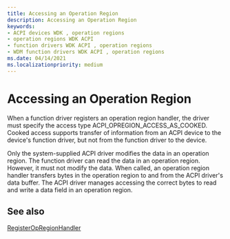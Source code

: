 ```yaml
---
title: Accessing an Operation Region
description: Accessing an Operation Region
keywords:
- ACPI devices WDK , operation regions
- operation regions WDK ACPI
- function drivers WDK ACPI , operation regions
- WDM function drivers WDK ACPI , operation regions
ms.date: 04/14/2021
ms.localizationpriority: medium
---
```


# Accessing an Operation Region

When a function driver registers an operation region handler, the driver must specify the access type ACPI_OPREGION_ACCESS_AS_COOKED. Cooked access supports transfer of information from an ACPI device to the device's function driver, but not from the function driver to the device.

Only the system-supplied ACPI driver modifies the data in an operation region. The function driver can read the data in an operation region. However, it must not modify the data. When called, an operation region handler transfers bytes in the operation region to and from the ACPI driver's data buffer. The ACPI driver manages accessing the correct bytes to read and write a data field in an operation region.

## See also

[RegisterOpRegionHandler](/windows-hardware/drivers/ddi/oprghdlr/nf-oprghdlr-registeropregionhandler)

